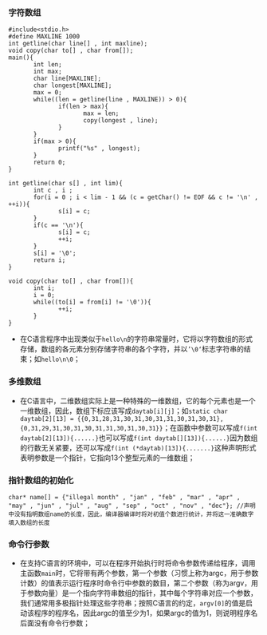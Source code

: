 ### 字符数组
```
#include<stdio.h>
#define MAXLINE 1000
int getline(char line[] , int maxline);
void copy(char to[] , char from[]);
main(){
       int len;
       int max;
       char line[MAXLINE];
       char longest[MAXLINE];
       max = 0;
       while((len = getline(line , MAXLINE)) > 0){
              if(len > max){
                     max = len;
                     copy(longest , line);
              }
       }
       if(max > 0){
              printf("%s" , longest);
       }
       return 0;
}

int getline(char s[] , int lim){
       int c , i ;
       for(i = 0 ; i < lim - 1 && (c = getChar() != EOF && c != '\n' , ++i)){
              s[i] = c;
       }
       if(c == '\n'){
              s[i] = c;
              ++i;
       }
       s[i] = '\0';
       return i;
}

void copy(char to[] , char from[]){
       int i;
       i = 0;
       while((to[i] = from[i] != '\0')){
              ++i;
       }
}
```
+ 在C语言程序中出现类似于`hello\n`的字符串常量时，它将以字符数组的形式存储，数组的各元素分别存储字符串的各个字符，并以`’\0‘`标志字符串的结束；如`hello\n\0`；
### 多维数组
+ 在C语言中，二维数组实际上是一种特殊的一维数组，它的每个元素也是一个一维数组，因此，数组下标应该写成`daytab[i][j]`；如`static char daytab[2][13] = {{0,31,28,31,30,31,30,31,31,30,31,30,31},{0,31,29,31,30,31,30,31,31,30,31,30,31}}`；在函数中参数可以写成`f(int daytab[2][13]){......}`也可以写成`f(int daytab[][13]){......}`因为数组的行数无关紧要，还可以写成`f(int (*daytab)[13]){.......}`这种声明形式表明参数是一个指针，它指向13个整型元素的一维数组；
### 指针数组的初始化
```
char* name[] = {"illegal month" , "jan" , "feb" , "mar" , "apr" , "may" , "jun" , "jul" , "aug" , "sep" , "oct" , "nov" , "dec"}; //声明中没有指明数组name的长度，因此，编译器编译时将对初值个数进行统计，并将这一准确数字填入数组的长度
```
### 命令行参数
+ 在支持C语言的环境中，可以在程序开始执行时将命令参数传递给程序，调用主函数`main`时，它将带有两个参数，第一个参数（习惯上称为argc，用于参数计数）的值表示运行程序时命令行中参数的数目，第二个参数（称为argv，用于参数向量）是一个指向字符串数组的指针，其中每个字符串对应一个参数，我们通常用多极指针处理这些字符串；按照C语言的约定，`argv[0]`的值是启动该程序的程序名，因此argc的值至少为1，如果argc的值为1，则说明程序名后面没有命令行参数；
